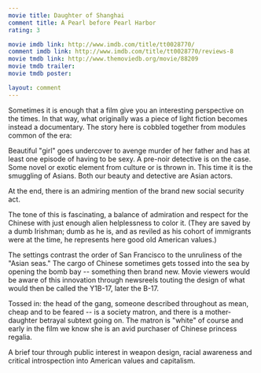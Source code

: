 ```yaml
---
movie title: Daughter of Shanghai
comment title: A Pearl before Pearl Harbor
rating: 3

movie imdb link: http://www.imdb.com/title/tt0028770/
comment imdb link: http://www.imdb.com/title/tt0028770/reviews-8
movie tmdb link: http://www.themoviedb.org/movie/88209
movie tmdb trailer: 
movie tmdb poster: 

layout: comment
---
```


Sometimes it is enough that a film give you an interesting perspective on the times. In that way, what originally was a piece of light fiction becomes instead a documentary. The story here is cobbled together from modules common of the era:

Beautiful "girl" goes undercover to avenge murder of her father and has at least one episode of having to be sexy. A pre-noir detective is on the case. Some novel or exotic element from culture or is thrown in. This time it is the smuggling of Asians. Both our beauty and detective are Asian actors.

At the end, there is an admiring mention of the brand new social security act.

The tone of this is fascinating, a balance of admiration and respect for the Chinese with just enough alien helplessness to color it. (They are saved by a dumb Irishman; dumb as he is, and as reviled as his cohort of immigrants were at the time, he represents here good old American values.)

The settings contrast the order of San Francisco to the unruliness of the "Asian seas." The cargo of Chinese sometimes gets tossed into the sea by opening the bomb bay -- something then brand new. Movie viewers would be aware of this innovation through newsreels touting the design of what would then be called the Y1B-17, later the B-17.

Tossed in: the head of the gang, someone described throughout as mean, cheap and to be feared -- is a society matron, and there is a mother-daughter betrayal subtext going on. The matron is "white" of course and early in the film we know she is an avid purchaser of Chinese princess regalia.

A brief tour through public interest in weapon design, racial awareness and critical introspection into American values and capitalism.